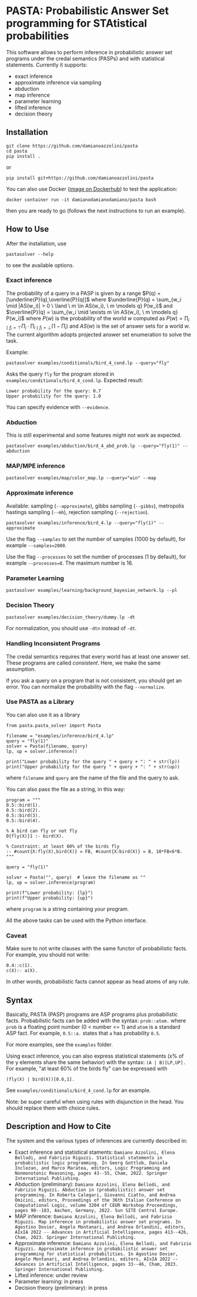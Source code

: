 # PASTA: Probabilistic Answer Set programming for STAtistical probabilities

This software allows to perform inference in probabilistic answer set programs under the credal semantics (PASPs) and with statistical statements.
Currently it supports:
- exact inference
- approximate inference via sampling
- abduction
- map inference
- parameter learning
- lifted inference
- decision theory

## Installation
```
git clone https://github.com/damianoazzolini/pasta
cd pasta
pip install .
```
or
```
pip install git+https://github.com/damianoazzolini/pasta
```

You can also use Docker ([image on Dockerhub](https://hub.docker.com/r/damianodamianodamiano/pasta)) to test the application:
```
docker container run -it damianodamianodamiano/pasta bash
```
then you are ready to go (follows the next instructions to run an example).


## How to Use
After the installation, use
```
pastasolver --help
```
to see the available options.

### Exact inference
The probability of a query in a PASP is given by a range $P(q) = [\underline{P}(q),\overline{P}(q)]$ where $\underline{P}(q) = \sum_{w_i \mid |AS(w_i)| > 0 \ \land \ m \in AS(w_i), \ m \models q} P(w_i)$
and
$\overline{P}(q) = \sum_{w_i \mid \exists m \in AS(w_i), \ m \models q} P(w_i)$
where $P(w)$ is the probability of the world $w$ computed as $P(w) = \prod_{i \mid f_i = \top} \Pi_i \cdot \prod_{i \mid f_i = \bot} (1 - \Pi_i)$
and $AS(w)$ is the set of answer sets for a world $w$.
The current algorithm adopts projected answer set enumeration to solve the task.

Example:
```
pastasolver examples/conditionals/bird_4_cond.lp --query="fly"
```
Asks the query `fly` for the program stored in `examples/conditionals/bird_4_cond.lp`.
Expected result:
```
Lower probability for the query: 0.7
Upper probability for the query: 1.0
```
You can specify evidence with `--evidence`.

### Abduction
This is still experimental and some features might not work as expected.
```
pastasolver examples/abduction/bird_4_abd_prob.lp --query="fly(1)" --abduction
```

### MAP/MPE inference
```
pastasolver examples/map/color_map.lp --query="win" --map
```

### Approximate inference
Available: sampling (`--approximate`), gibbs sampling (`--gibbs`), metropolis hastings sampling (`--mh`), rejection sampling (`--rejection`).
```
pastasolver examples/inference/bird_4.lp --query="fly(1)" --approximate
```
Use the flag `--samples` to set the number of samples (1000 by default), for example `--samples=2000`.

Use the flag `--processes` to set the number of processes (1 by default), for example `--processes=8`. The maximum number is 16.

### Parameter Learning
```
pastasolver examples/learning/background_bayesian_network.lp --pl
```

### Decision Theory
```
pastasolver examples/decision_theory/dummy.lp -dt
```
For normalization, you should use `-dtn` instead of `-dt`.

### Handling Inconsistent Programs
The credal semantics requires that every world has at least one answer set.
These programs are called *consistent*.
Here, we make the same assumption.

If you ask a query on a program that is not consistent, you should get an error.
You can normalize the probability with the flag `--normalize`.

### Use PASTA as a Library
You can also use it as a library
```
from pasta.pasta_solver import Pasta

filename = "examples/inference/bird_4.lp"
query = "fly(1)"
solver = Pasta(filename, query)
lp, up = solver.inference()

print("Lower probability for the query " + query + ": " + str(lp))
print("Upper probability for the query " + query + ": " + str(up))
```
where `filename` and `query` are the name of the file and the query to ask.

You can also pass the file as a string, in this way:
```
program = """
0.5::bird(1).
0.5::bird(2).
0.5::bird(3).
0.5::bird(4).

% A bird can fly or not fly
0{fly(X)}1 :- bird(X).

% Constraint: at least 60% of the birds fly
:- #count{X:fly(X),bird(X)} = FB, #count{X:bird(X)} = B, 10*FB<6*B.
"""

query = "fly(1)"

solver = Pasta("", query)  # leave the filename as ""
lp, up = solver.inference(program)

print(f"Lower probability: {lp}")
print(f"Upper probability: {up}")
```
where `program` is a string containing your program.

All the above tasks can be used with the Python interface.

### Caveat
Make sure to not write clauses with the same functor of probabilistic facts.
For example, you should not write:
```
0.4::c(1).
c(X):- a(X).
```
In other words, probabilistic facts cannot appear as head atoms of any rule.


## Syntax
Basically, PASTA (PASP) programs are ASP programs plus probabilistic facts.
Probabilistic facts can be added with the syntax: `prob::atom.` where `prob` is a floating point number (0 < number <= 1) and `atom` is a standard ASP fact.
For example, `0.5::a.` states that `a` has probability `0.5`.

For more examples, see the `examples` folder.

Using exact inference, you can also express statistical statements (x% of the y elements share the same behavior) with the syntax: `(A | B)[LP,UP].`
For example, "at least 60% of the birds fly" can be expressed with
```
(fly(X) | bird(X))[0.6,1].
```
See `examples/conditionals/bird_4_cond.lp` for an example.

Note: be super careful when using rules with disjunction in the head.
You should replace them with choice rules.

## Description and How to Cite
The system and the various types of inferences are currently described in:
- Exact inference and statistical staments: `Damiano Azzolini, Elena Bellodi, and Fabrizio Riguzzi. Statistical statements in probabilistic logic programming. In Georg Gottlob, Daniela Inclezan, and Marco Maratea, editors, Logic Programming and Nonmonotonic Reasoning, pages 43--55, Cham, 2022. Springer International Publishing.`
- Abduction (preliminary): `Damiano Azzolini, Elena Bellodi, and Fabrizio Riguzzi. Abduction in (probabilistic) answer set programming. In Roberta Calegari, Giovanni Ciatto, and Andrea Omicini, editors, Proceedings of the 36th Italian Conference on Computational Logic, volume 3204 of CEUR Workshop Proceedings, pages 90--103, Aachen, Germany, 2022. Sun SITE Central Europe.`
- MAP inference: `Damiano Azzolini, Elena Bellodi, and Fabrizio Riguzzi. Map inference in probabilistic answer set programs. In Agostino Dovier, Angelo Montanari, and Andrea Orlandini, editors, AIxIA 2022 -- Advances in Artificial Intelligence, pages 413--426, Cham, 2023. Springer International Publishing.`
- Approximate inference: `Damiano Azzolini, Elena Bellodi, and Fabrizio Riguzzi. Approximate inference in probabilistic answer set programming for statistical probabilities. In Agostino Dovier, Angelo Montanari, and Andrea Orlandini, editors, AIxIA 2022 -- Advances in Artificial Intelligence, pages 33--46, Cham, 2023. Springer International Publishing.` 
- Lifted inference: under review
- Parameter learning: in press
- Decision theory (preliminary): in press